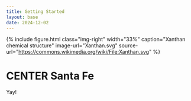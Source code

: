 ```yaml
---
title: Getting Started
layout: base
date: 2024-12-02
---
```



{% include figure.html
  class="img-right"
  width="33%"
  caption="Xanthan chemical structure"
  image-url="Xanthan.svg"
  source-url="https://commons.wikimedia.org/wiki/File:Xanthan.svg"
%}


# CENTER Santa Fe

Yay!
